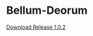 # Bellum-Deorum

<a href="https://dl.dropbox.com/s/yijnpy9760gfiy9/Bellum_Deorum_1.0.2.zip?dl=0">Download Release 1.0.2</a>
